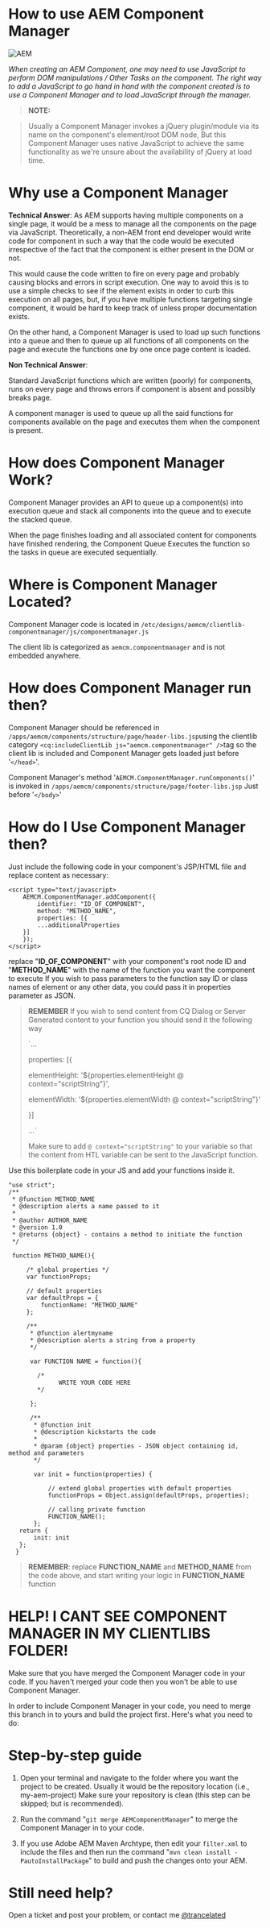 # How to use AEM Component Manager
![AEM](http://i.imgur.com/rge5hQf.png)

*When creating an AEM Component, one may need to use JavaScript to perform DOM manipulations / Other Tasks on the component. The right way to add a JavaScript to go hand in hand with the component created is to use a Component Manager and to load JavaScript through the manager.*

>**NOTE:** 

> Usually a Component Manager invokes a jQuery plugin/module via its name on the component's element/root DOM node, But this Component Manager uses native JavaScript to achieve the same functionality as we're unsure about the availability of jQuery at load time.


# Why use a Component Manager

**Technical Answer**: 
As AEM supports having multiple components on a single page, it would be a mess to manage all the components on the page via JavaScript. Theoretically, a non-AEM front end developer would write code for component in such a way that the code would be executed irrespective of the fact that the component is either present in the DOM or not. 

This would cause the code written to fire on every page and probably causing blocks and errors in script execution. One way to avoid this is to use a simple checks to see if the element exists in order to curb this execution on all pages, but, if you have multiple functions targeting single component, it would be hard to keep track of unless proper documentation exists.

On the other hand, a Component Manager is used to load up such functions into a queue and then to queue up all functions of all components on the page and execute the functions one by one once page content is loaded.

**Non Technical Answer**: 

Standard JavaScript functions which are written (poorly) for components, runs on every page and throws errors if component is absent and possibly breaks page. 

A component manager is used to queue up all the said functions for components available on the page and executes them when the component is present.

# How does Component Manager Work?

Component Manager provides an API to queue up a component(s) into execution queue and stack all components into the queue and to execute the stacked queue.

When the page finishes loading and all associated content for components have finished rendering, the Component Queue Executes the function so the tasks in queue are executed sequentially.

# Where is Component Manager Located?

Component Manager code is located in `/etc/designs/aemcm/clientlib-componentmanager/js/componentmanager.js`

The client lib is categorized as `aemcm.componentmanager` and is not embedded anywhere.

# How does Component Manager run then?

Component Manager should be referenced in `/apps/aemcm/components/structure/page/header-libs.jsp`using the clientlib category `<cq:includeClientLib js="aemcm.componentmanager" />`tag so the client lib is included and Component Manager gets loaded just before '`</head>`'.

Component Manager's method '`AEMCM.ComponentManager.runComponents()`' is invoked in `/apps/aemcm/components/structure/page/footer-libs.jsp` Just before '`</body>`'

# How do I Use Component Manager then?

Just include the following code in your component's JSP/HTML file and replace content as necessary:

    <script type="text/javascript>
        AEMCM.ComponentManager.addComponent({
            identifier: "ID_OF_COMPONENT",
            method: "METHOD_NAME",
            properties: [{
	    	...additionalProperties
	    }]
        });
    </script>
    
replace "**ID_OF_COMPONENT**" with your component's root node ID and "**METHOD_NAME**" with the name of the function you want the component to execute
If you wish to pass parameters to the function say ID or class names of element or any other data, you could pass it in properties parameter as JSON.

> **REMEMBER**
> If you wish to send content from CQ Dialog or Server Generated content to your function you should send it the following way
> 
>
>`...
>
>properties: [{
>
>    elementHeight: '${properties.elementHeight @ context="scriptString"}',
>
>    elementWidth: '${properties.elementWidth @ context="scriptString"}'
>
>}]
>
>...`
>
>Make sure to add `@ context="scriptString"` to your variable so that the content from HTL variable can be sent to the JavaScript function.


Use this boilerplate code in your JS and add your functions inside it.

    "use strict";
    /**
	 * @function METHOD_NAME
	 * @description alerts a name passed to it
	 * 
	 * @author AUTHOR_NAME
	 * @version 1.0
	 * @returns {object} - contains a method to initiate the function
	 */
	 
	 function METHOD_NAME(){
	 
		 /* global properties */
		 var functionProps;
		 
		 // default properties
		 var defaultProps = {
			 functionName: "METHOD_NAME"
		 };
		 
		 /**
		  * @function alertmyname
		  * @description alerts a string from a property
		  */
		  
		  var FUNCTION NAME = function(){
		  
			/*
				  WRITE YOUR CODE HERE
			*/
		  
		  };
		  
		  /**
		   * @function init
		   * @description kickstarts the code
		   * 
		   * @param {object} properties - JSON object containing id, method and parameters
		   */
		   
		   var init = function(properties) {
		   
			   // extend global properties with default properties
			   functionProps = Object.assign(defaultProps, properties);
			   
			   // calling private function
			   FUNCTION_NAME();
		   };
	   return {
		   init: init
	   };
	  }

> **REMEMBER**: replace **FUNCTION_NAME** and **METHOD_NAME** from the code above, and start writing your logic in **FUNCTION_NAME** function

# HELP! I CANT SEE COMPONENT MANAGER IN MY CLIENTLIBS FOLDER!

Make sure that you have merged the Component Manager code in your code. If you haven't merged your code then you won't be able to use Component Manager.

In order to include Component Manager in your code, you need to merge this branch in to yours and build the project first. Here's what you need to do:

# Step-by-step guide

 1. Open your terminal and navigate to the folder where you want the
    project to be created. Usually it would be the repository
    location (i.e., my-aem-project) Make sure your repository is clean
    (this step can be skipped; but is recommended).
    
 2. Run the command "`git merge AEMComponentManager`" to merge the Component Manager in to your code.
 3. If you use Adobe AEM Maven Archtype, then edit your `filter.xml` to include the files and then run the command "`mvn clean install -PautoInstallPackage`" to build and push the changes onto your AEM.

# Still need help?

Open a ticket and post your problem, or contact me [@trancelated](https://twitter.com/trancelated)
